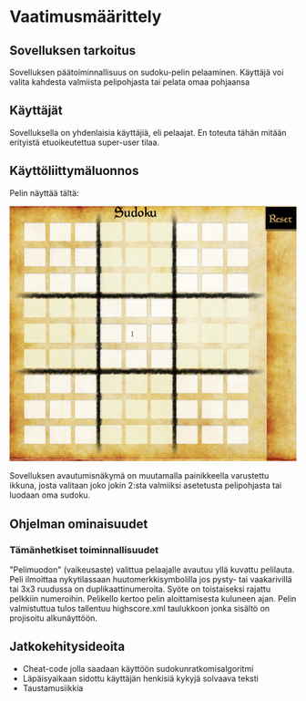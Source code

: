 # Vaatimusmäärittely

## Sovelluksen tarkoitus
Sovelluksen päätoiminnallisuus on sudoku-pelin pelaaminen. Käyttäjä voi valita kahdesta valmiista pelipohjasta tai pelata omaa pohjaansa

## Käyttäjät
Sovelluksella on yhdenlaisia käyttäjiä, eli pelaajat. En toteuta tähän mitään erityistä etuoikeutettua super-user tilaa.

## Käyttöliittymäluonnos
Pelin näyttää tältä:

<img src="https://github.com/VirtualAkseli/ot-harjoitustyo/blob/master/dokumentointi/demo1.png" />

Sovelluksen avautumisnäkymä on muutamalla painikkeella varustettu ikkuna, josta valitaan joko jokin 2:sta valmiiksi asetetusta pelipohjasta tai luodaan oma sudoku.


## Ohjelman ominaisuudet

### Tämänhetkiset toiminnallisuudet
"Pelimuodon" (vaikeusaste) valittua pelaajalle avautuu yllä kuvattu pelilauta. Peli ilmoittaa nykytilassaan huutomerkkisymbolilla jos pysty- tai vaakarivillä tai 3x3 ruudussa on duplikaattinumeroita. Syöte on toistaiseksi rajattu pelkkiin numeroihin.
Pelikello kertoo pelin aloittamisesta kuluneen ajan. Pelin valmistuttua tulos tallentuu highscore.xml taulukkoon jonka sisältö on projisoitu alkunäyttöön.


## Jatkokehitysideoita

- Cheat-code jolla saadaan käyttöön sudokunratkomisalgoritmi
- Läpäisyaikaan sidottu käyttäjän henkisiä kykyjä solvaava teksti 
- Taustamusiikkia

